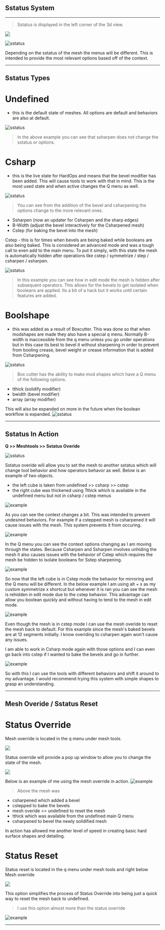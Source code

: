 ## Sstatus System
___

> Sstatus is displayed in the left corner of the 3d view.

![](img\phone.gif)

![sstatus](img\sstatus\st_1.png)

Depending on the sstatus of the mesh the menus will be different. This is intended
to provide the most relevant options based off of the context.

____

## Sstatus Types

# Undefined
- this is the default state of meshes. All options are default and behaviors are also at default.

![sstatus](img\sstatus\st_8.gif)
> In the above example you can see that ssharpen does not change the sstatus or options.

# Csharp
 - this is the live state for HardOps and means that the bevel modifier has been added.
This will cause tools to work with that in mind. This is the most used state and when active
changes the Q menu as well.

![sstatus](img\sstatus\st_10.gif)
> You can see from the addition of the bevel and csharpening the options change to the more relevant ones.

- Ssharpen (now an updater for Csharpen and the sharp edges)
- B-Width (adjust the bevel interactively for the Csharpened mesh)
- Cstep (for baking the bevel into the mesh)

Cstep - this is for times when bevels are being baked while booleans are also being baked. This
is considered an advanced mode and was a tough call to even add to the main menu. To put it simply,
with this state the mesh is automatically hidden after operations like cstep / symmetrize / step / csharpen / ssharpen.

![sstatus](img\sstatus\st_11.gif)
> In this example you can see how in edit mode the mesh is hidden after subsequent operators. This allows for the bevels to get isolated when booleans are applied. Its a bit of a hack but it works until certain features are added.

# Boolshape
 - this was added as a result of Boxcutter. This was done so that when
modshapes are made they also have a special q menu. Normally B-width is inaccessible
from the q menu unless you go under operations but in this case its best to bevel
it without sharpening in order to prevent from booling crease, bevel weight or
crease information that is added from Csharpening.

![sstatus](img\sstatus\st_12.gif)
> Box cutter has the ability to make mod shapes which have a Q menu of the following options.
- tthick (solidify modifier)
- bwidth (bevel modifier)
- array (array modifier)

This will also be expanded on more in the future when the boolean workflow is expanded.
![sstatus](img\sstatus\st_13.gif)

____

## Sstatus In Action


**Q >> Meshtools >> Sstatus Overide**

![sstatus](img\sstatus\st_2.png)

Sstatus overide will allow you to set the mesh to another sstatus which will
change tool behavior and how operators behavor as well. Below is an example of two
objects.

  - the left cube is taken from undefined >> csharp >> cstep
  - the right cube was thickened using Tthick which is available in the undefined
  menu but not in csharp / cstep menus


![example](img\sstatus\st_3.gif)

As you can see the context changes a bit. This was intended to prevent undesired behaviors.
For example if a cstepped mesh is csharpened it will cause issues with the mesh. This system
prevents it from occuring.

![example](img\sstatus\st_4.gif)

In the Q menu you can see the context options changing as I am moving through the states.
Because Csharpen and Ssharpen involves unhiding the mesh it also causes issues with
the behavior of Cstep which requires the mesh be hidden to isolate booleans for Sstep
sharpening.

![example](img\sstatus\st_5.gif)

So now that the left cube is in Cstep mode the behavior for mirroring and the Q menu will be different.
In the below example I am using alt + x as my custom symmetrize x shortcut but whenever it is ran you
can see the mesh is rehidden in edit mode due to the cstep behavior. This advantage can allow you boolean
quickly and without having to tend to the mesh in edit mode.

![example](img\sstatus\st_6.gif)

Even though the mesh is in cstep mode I can use the mesh overide to reset the mesh
back to default. For this example since the mesh's baked bevels are at 12 segments
initially. I know overiding to csharpen again won't cause any issues.

I am able to work in Csharp mode again with those options and I can even go back
into cstep if I wanted to bake the bevels and go in further.

![example](img\sstatus\st_7.gif)

So with this I can use the tools with different behaviors and shift it around to my advantage.
I would recommend trying this system with simple shapes to grasp an understanding.
____

## Mesh Overide / Sstatus Reset

# Status Override
Mesh override is located in the q menu under mesh tools.

![](img\sstatus\st_15.png)

Status override will provide a pop up window to allow you to change the state of the mesh.

![](img\sstatus\st_14.png)

Below is an example of me using the mesh override in action.
![example](img\sstatus\st_16.gif)

> Above the mesh was
- csharpened which added a bevel
- cstepped to bake the bevels
- mesh overide >> undefined to reset the mesh
- tthick which was available from the undefined main Q menu
- csharpened to bevel the newly solidified mesh

In action has allowed me another level of speed in creating basic hard surface
shapes and detailing.

# Status Reset

Status reset is located in the q menu under mesh tools and right below Mesh override

![](img\sstatus\st_15.png)

This option simplifies the process of Status Override into being just a quick way to reset the mesh back to undefined.

> I use this option almost more than the status override

![example](img\sstatus\st_17.gif)
___
